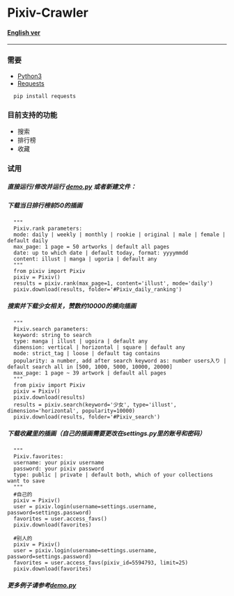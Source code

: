 # Pixiv-Crawler
#### [English ver](https://github.com/Redcxx/Pixiv-Crawler/blob/master/README.en.md)
---
### 需要
- [Python3](https://www.python.org/downloads/)
- [Requests](https://2.python-requests.org/en/master/)
```
  pip install requests
```

### 目前支持的功能
- 搜索
- 排行榜
- 收藏

### 试用
##### 直接运行/修改并运行 [demo.py](https://github.com/Redcxx/Pixiv-Crawler/blob/master/demo.py) 或者新建文件：
##### 下载当日排行榜前50的插画
````
  """
  Pixiv.rank parameters:
  mode: daily | weekly | monthly | rookie | original | male | female | default daily
  max_page: 1 page = 50 artworks | default all pages
  date: up to which date | default today, format: yyyymmdd
  content: illust | manga | ugoria | default any
  """
  from pixiv import Pixiv
  pixiv = Pixiv()
  results = pixiv.rank(max_page=1, content='illust', mode='daily')
  pixiv.download(results, folder='#Pixiv_daily_ranking')
````
##### 搜索并下载少女相关，赞数约10000的横向插画
````
  """
  Pixiv.search parameters:
  keyword: string to search
  type: manga | illust | ugoira | default any
  dimension: vertical | horizontal | square | default any
  mode: strict_tag | loose | default tag contains
  popularity: a number, add after search keyword as: number users入り | default search all in [500, 1000, 5000, 10000, 20000]
  max_page: 1 page ~ 39 artwork | default all pages
  """
  from pixiv import Pixiv
  pixiv = Pixiv()
  pixiv.download(results)
  results = pixiv.search(keyword='少女', type='illust', dimension='horizontal', popularity=10000)
  pixiv.download(results, folder='#Pixiv_search')
````
##### 下载收藏里的插画（自己的插画需要更改在settings.py里的账号和密码）
````
  """
  Pixiv.favorites:
  username: your pixiv username
  password: your pixiv password
  type: public | private | default both, which of your collections want to save
  """
  #自己的
  pixiv = Pixiv()
  user = pixiv.login(username=settings.username, password=settings.password)
  favorites = user.access_favs()
  pixiv.download(favorites)

  #别人的
  pixiv = Pixiv()
  user = pixiv.login(username=settings.username, password=settings.password)
  favorites = user.access_favs(pixiv_id=5594793, limit=25)
  pixiv.download(favorites)
````
##### 更多例子请参考[demo.py](https://github.com/Redcxx/Pixiv-Crawler/blob/master/demo.py)
